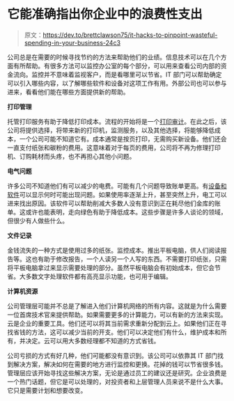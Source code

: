 # 它能准确指出你企业中的浪费性支出

> 原文：<https://dev.to/brettclawson75/it-hacks-to-pinpoint-wasteful-spending-in-your-business-24c3>

公司总是在需要的时候寻找节约的方法来帮助他们的业绩。信息技术可以在几个方面有所帮助。有很多方法可以监控办公室的每个部分，可以用来查看公司内部的资金流向。监控并不意味着监视客户，而是看哪里可以节省。IT 部门可以帮助确定可以引入哪些内容，以了解哪些软件和设备对这项工作有用。外部公司也可以参与进来，看看他们能在哪些方面提供新的帮助。

**打印管理**

托管打印服务有助于降低打印成本。流程的开始将是一个[打印审计](https://www.printerlogic.com/print-job-auditing-information/)。在此之后，该公司将提供选择，将带来新的打印机，监测服务，以及其他选择，将能够降低成本，一个公司可能不知道它有。成本通常是按页打印，无需购买新设备。他们还会一直支付纸张和碳粉的费用。这意味着对于每页的费用，公司将不再为修理打印机、订购耗材而头疼，也不再担心其他小问题。

**电气问题**

许多公司不知道他们有可以减少的电费。可能有几个问题导致账单更高。有[设备和软件](https://www.ecmweb.com/metering-amp-monitoring/basics-power-monitoring-systems)可以显示何时可能出现问题。如果使用率逐渐上升，甚至突然上升，电工可以进来找出原因。该软件可以帮助削减大多数人没有意识到正在耗尽他们金库的账单。这或许也能表明，走向绿色有助于降低成本。这些步骤是许多人谈论的领域，但很少有人做些什么。

**文件记录**

金钱流失的一种方式是使用过多的纸张。监控成本。推出平板电脑，供人们阅读报告等。这也有助于修改报告，一个人读另一个人写的东西。不需要打印纸张，只需将平板电脑拿过来显示需要处理的部分。虽然平板电脑会有初始成本，但它会节省。大多数文字处理软件都有高亮显示功能，也可用于编辑。

**计算机资源**

公司管理层可能并不总是了解进入他们计算机网络的所有内容。这就是为什么需要一位首席技术官来提供帮助。如果需要更多的计算能力，可以有新的方法来实现。云是企业的重要工具。他们还可以将其当前需求重新分配到云上。如果他们正在寻找省钱的方法，这可以减少当前的开支。他们可以决定他们有什么，维护成本和所有，并决定。云可以用大多数经理都不知道的方式省钱。

公司亏损的方式有好几种，他们可能都没有意识到。该公司可以依靠其 IT 部门找到解决方案，解决如何在需要的地方进行监控和更换。花掉的钱可以节省很多钱。管理层应该开始寻找这些解决方案，无论是通过员工的建议还是研究。企业浪费是一个热门话题，但它是可以处理的，对投资者和上层管理人员来说不是什么大事。它只是需要计划和想要改变。